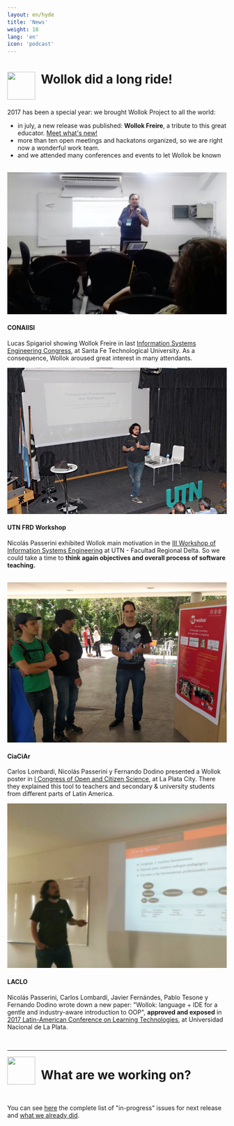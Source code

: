 ```yaml
---
layout: en/hyde
title: 'News'
weight: 10
lang: 'en'
icon: 'podcast'
---
```


<div class="container">
<img src="/images/news.png" height="64" width="64" align="left"/>

<h1>&nbsp;&nbsp;Wollok did a long ride!</h1>
<br>
</div>


2017 has been a special year: we brought Wollok Project to all the world:

* in july, a new release was published: **Wollok Freire**, a tribute to this great educator. [Meet what's new!](/en/old-pages/news-freire/index.html)
* more than ten open meetings and hackatons organized, so we are right now a wonderful work team.
* and we attended many conferences and events to let Wollok be known 

<br>

<div class="row">
    <div class="col-lg-6 col-md-12">
        <div class="card card-cascade wider">
            <!--Card image-->
            <div class="view overlay hm-white-slight">
                <img src="/images/news/CONAIISI_final.jpg" class="img-fluid" alt="CONAIISI Santa Fe">
                <a href="#!">
                    <div class="mask"></div>
                </a>
            </div>
            <!--/Card image-->
            <!--Card content-->
            <div class="card-body text-center">
                <!--Title-->
                <h4 class="card-title"><strong>CONAIISI</strong></h4>
                <p class="card-text">Lucas Spigariol showing Wollok Freire in last <a href="http://conaiisi2017.frsf.utn.edu.ar/">Information Systems Engineering Congress</a>, 
                at Santa Fe Technological University. As a consequence, Wollok aroused great interest   
                in many attendants.</p>
            </div>
            <!--/.Card content-->
        </div>
        <!--/.Card Wider-->
    </div>
    <!-- Grid column -->
    <!-- Grid column -->
    <div class="col-lg-6 col-md-12">
        <!--Card Narrower-->
        <div class="card card-cascade narrower">
            <!--Card image-->
            <div class="view overlay hm-white-slight">
                <img src="/images/news/FRD_final.jpg" class="img-fluid" alt="Workshop Delta">
                <a>
                    <div class="mask"></div>
                </a>
            </div>
            <!--/.Card image-->
            <!--Card content-->
            <div class="card-body text-center">
                <!--Title-->
                <h4 class="card-title"><strong>UTN FRD Workshop</strong></h4>
                <p class="card-text">Nicolás Passerini exhibited Wollok main motivation in the <a href="https://sites.google.com/site/workshopsistemasdelta/home">III Workshop of Information Systems
                Engineering</a> at UTN - Facultad Regional Delta. So we could take a time to <b>think
                again objectives and overall process of software teaching.</b></p>
            </div>
            <!--/.Card content-->
        </div>
        <!--/.Card Narrower-->
    </div>
    <!-- Grid column -->
</div>
<br>
<div class="row">
    <div class="col-lg-6 col-md-12">
        <div class="card card-cascade wider">
            <!--Card image-->
            <div class="view overlay hm-white-slight">
                <img src="/images/news/ciaciar_final.jpg" class="img-fluid" alt="CiaCiAr La Plata">
                <a href="#!">
                    <div class="mask"></div>
                </a>
            </div>
            <!--/Card image-->
            <!--Card content-->
            <div class="card-body text-center">
                <!--Title-->
                <h4 class="card-title"><strong>CiaCiAr</strong></h4>
                <p class="card-text">Carlos Lombardi, Nicolás Passerini y Fernando Dodino presented a Wollok poster
                 in <a href="https://www.cientopolis.org/workshop/">I Congress of Open and Citizen Science</a>, 
                 at La Plata City. There they explained this tool to teachers and secondary & university students from different parts of Latin America.</p>
            </div>
            <!--/.Card content-->
        </div>
        <!--/.Card Wider-->
    </div>
    <!-- Grid column -->
    <!-- Grid column -->
    <div class="col-lg-6 col-md-12">
        <!--Card Narrower-->
        <div class="card card-cascade narrower">
            <!--Card image-->
            <div class="view overlay hm-white-slight">
                <img src="/images/news/laclo_final.jpg" class="img-fluid" alt="LACLO La Plata">
                <a>
                    <div class="mask"></div> 
                </a>
            </div>
            <!--/.Card image-->
            <!--Card content-->
            <div class="card-body text-center">
                <!--Title-->
                <h4 class="card-title"><strong>LACLO</strong></h4>
                <p class="card-text">Nicolás Passerini, Carlos Lombardi, Javier Fernándes, Pablo Tesone y Fernando Dodino 
                wrote down a new paper: "Wollok: language + IDE for a gentle and industry-aware introduction to OOP",  <b>approved and exposed</b> in <a href="http://laclo2017.lifia.info.unlp.edu.ar/">2017 Latin-American Conference on Learning Technologies</a>, at Universidad Nacional de La Plata.</p>
            </div>
            <!--/.Card content-->
        </div>
        <!--/.Card Narrower-->
    </div>
    <!-- Grid column -->
</div>

<div class="container">
<br>
<hr>
<img src="/images/bug.png" height="64" width="64" align="left"/>
<h1>&nbsp;&nbsp;What are we working on?</h1>
<br/>
</div>

You can see [here](https://github.com/uqbar-project/wollok/milestone/19) the complete list of "in-progress" issues for next release and [what we already did](https://github.com/uqbar-project/wollok/milestone/19?closed=1). 